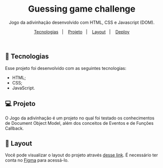 <h1 align="center">  Guessing game challenge</h1>

<p align="center">
Jogo da adivinhação desenvolvido com HTML, CSS e Javascript (DOM).
</p>

<p align="center">
  <a href="#-tecnologias">Tecnologias</a>&nbsp;&nbsp;&nbsp;|&nbsp;&nbsp;&nbsp;
  <a href="#-projeto">Projeto</a>&nbsp;&nbsp;&nbsp;|&nbsp;&nbsp;&nbsp;
  <a href="#-layout">Layout</a>&nbsp;&nbsp;&nbsp;|&nbsp;&nbsp;&nbsp;
  <a href="https://matheusvaz-dev.github.io/guessing-game-phase-14/">Deploy</a>
</p>

<br>

## 🚀 Tecnologias

Esse projeto foi desenvolvido com as seguintes tecnologias:

- HTML;
- CSS;
- JavaScript.

## 💻 Projeto

O Jogo da adivinhação é um projeto no qual foi testado os conhecimentos de Document Object Model, além dos conceitos de Eventos e de Funções Callback.

## 🔖 Layout

Você pode visualizar o layout do projeto através [desse link](https://www.figma.com/file/Pe4FDqDUULk0H8OMQtWwhD/Jogo-Adivinha%C3%A7%C3%A3o?node-id=0%3A1). É necessário ter conta no [Figma](https://figma.com) para acessá-lo.
